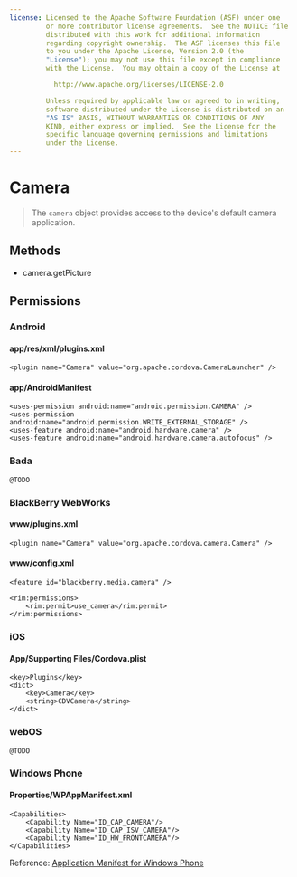 ```yaml
---
license: Licensed to the Apache Software Foundation (ASF) under one
         or more contributor license agreements.  See the NOTICE file
         distributed with this work for additional information
         regarding copyright ownership.  The ASF licenses this file
         to you under the Apache License, Version 2.0 (the
         "License"); you may not use this file except in compliance
         with the License.  You may obtain a copy of the License at

           http://www.apache.org/licenses/LICENSE-2.0

         Unless required by applicable law or agreed to in writing,
         software distributed under the License is distributed on an
         "AS IS" BASIS, WITHOUT WARRANTIES OR CONDITIONS OF ANY
         KIND, either express or implied.  See the License for the
         specific language governing permissions and limitations
         under the License.
---
```


Camera
======

> The `camera` object provides access to the device's default camera application.

Methods
-------

- camera.getPicture

Permissions
-----------

### Android

#### app/res/xml/plugins.xml

    <plugin name="Camera" value="org.apache.cordova.CameraLauncher" />

#### app/AndroidManifest

    <uses-permission android:name="android.permission.CAMERA" />
    <uses-permission android:name="android.permission.WRITE_EXTERNAL_STORAGE" />   
    <uses-feature android:name="android.hardware.camera" />
    <uses-feature android:name="android.hardware.camera.autofocus" />

### Bada

    @TODO

### BlackBerry WebWorks

#### www/plugins.xml

    <plugin name="Camera" value="org.apache.cordova.camera.Camera" />

#### www/config.xml

    <feature id="blackberry.media.camera" />
    
    <rim:permissions>
        <rim:permit>use_camera</rim:permit>
    </rim:permissions>

### iOS

#### App/Supporting Files/Cordova.plist

    <key>Plugins</key>
    <dict>
        <key>Camera</key>
        <string>CDVCamera</string>
    </dict>

### webOS

    @TODO

### Windows Phone

#### Properties/WPAppManifest.xml

    <Capabilities>
        <Capability Name="ID_CAP_CAMERA"/>
        <Capability Name="ID_CAP_ISV_CAMERA"/>
        <Capability Name="ID_HW_FRONTCAMERA"/>
    </Capabilities>

Reference: [Application Manifest for Windows Phone](http://msdn.microsoft.com/en-us/library/ff769509%28v=vs.92%29.aspx)
